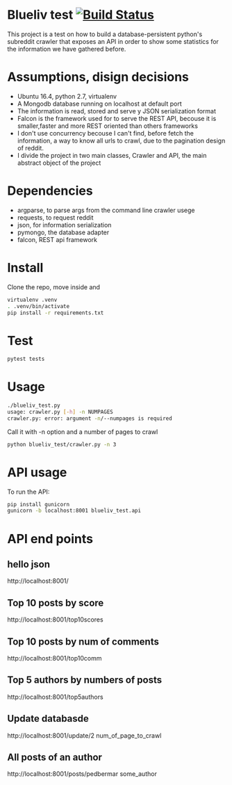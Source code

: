 # Blueliv test [![Build Status](https://travis-ci.org/pedbermar/blueliv_test.svg?branch=master)](https://travis-ci.org/pedbermar/blueliv_test)
This project is a test on how to build a database-persistent python's subreddit crawler that exposes an API in order to show some statistics for the information we have gathered before.

# Assumptions, disign decisions
- Ubuntu 16.4, python 2.7, virtualenv
- A Mongodb database running on localhost at default port
- The information is read, stored and serve y JSON serialization format
- Falcon is the framework used for to serve the REST API, becouse it is
  smaller,faster and more REST oriented than others frameworks
- I don't use concurrency becouse I can't find, before fetch the information,
  a way to know all urls to crawl, due to the pagination design of reddit.
- I divide the project in two main classes, Crawler and API, the main abstract
  object of the project
  
# Dependencies
- argparse, to parse args from the command line crawler usege 
- requests, to request reddit 
- json, for information serialization
- pymongo, the database adapter
- falcon, REST api framework

# Install
Clone the repo, move inside and
```sh
virtualenv .venv
. .venv/bin/activate
pip install -r requirements.txt
```

# Test
```sh
pytest tests
```

# Usage
```sh
./blueliv_test.py 
usage: crawler.py [-h] -n NUMPAGES
crawler.py: error: argument -n/--numpages is required
```
Call it with -n option and a number of pages to crawl
```sh
python blueliv_test/crawler.py -n 3
```

# API usage
To run the API:
```sh
pip install gunicorn
gunicorn -b localhost:8001 blueliv_test.api
```

# API end points
## hello json
http://localhost:8001/

## Top 10 posts by score
http://localhost:8001/top10scores

## Top 10 posts by num of comments
http://localhost:8001/top10comm

## Top 5 authors by numbers of posts 
http://localhost:8001/top5authors

## Update databasde  
http://localhost:8001/update/2 num_of_page_to_crawl

## All posts of an author
http://localhost:8001/posts/pedbermar some_author
